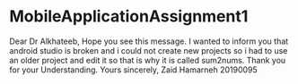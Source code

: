 # MobileApplicationAssignment1
Dear Dr Alkhateeb,
Hope you see this message. I wanted to inform you that android studio is broken and i could not create new projects so 
i had to use an older project and edit it so that is why it is called sum2nums.
Thank you for your Understanding.
Yours sincerely,
Zaid Hamarneh
20190095
